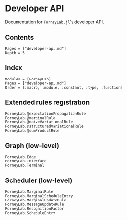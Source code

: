 # Developer API

Documentation for `ForneyLab.jl`'s developer API.

## Contents
```@contents
Pages = ["developer-api.md"]
Depth = 5
```

## Index
```@index
Modules = [ForneyLab]
Pages = ["developer-api.md"]
Order = [:macro, :module, :constant, :type, :function]
```

## Extended rules registration
```@docs
ForneyLab.@expectationPropagationRule
ForneyLab.@marginalRule
ForneyLab.@naiveVariationalRule
ForneyLab.@structuredVariationalRule
ForneyLab.@sumProductRule
```

## Graph (low-level)
```@docs
ForneyLab.Edge
ForneyLab.Interface
ForneyLab.Terminal
```

## Scheduler (low-level)
```@docs
ForneyLab.MarginalRule
ForneyLab.MarginalScheduleEntry
ForneyLab.MarginalUpdateRule
ForneyLab.MessageUpdateRule
ForneyLab.RecognitionFactor
ForneyLab.ScheduleEntry
```
